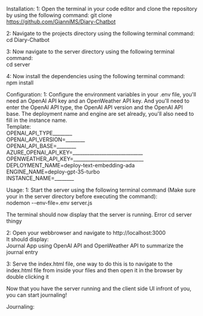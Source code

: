 Installation:
1: Open the terminal in your code editor and clone the repository by using the following command:
git clone https://github.com/GianniMS/Diary-Chatbot

2: Navigate to the projects directory using the following terminal command: <br>
cd Diary-Chatbot

3: Now navigate to the server directory using the following terminal command: <br>
cd server

4: Now install the dependencies using the following terminal command: <br>
npm install

Configuration:
1: Configure the environment variables in your .env file, you'll need an OpenAI API key and an OpenWeather API key. And you'll need to enter the OpenAI API type, the OpenAI API version and the OpenAI API base. 
The deployment name and engine are set already, you'll also need to fill in the instance name. <br>
Template: <br> 
OPENAI_API_TYPE________ <br>
OPENAI_API_VERSION=________ <br>
OPENAI_API_BASE=________ <br>
AZURE_OPENAI_API_KEY=_____________________________ <br>
OPENWEATHER_API_KEY=_____________________________ <br>
DEPLOYMENT_NAME=deploy-text-embedding-ada <br>
ENGINE_NAME=deploy-gpt-35-turbo <br>
INSTANCE_NAME=________ <br>

Usage:
1: Start the server using the following terminal command (Make sure your in the server directory before executing the command): <br>
 nodemon --env-file=.env server.js

The terminal should now display that the server is running. Error cd server thingy

2: Open your webbrowser and navigate to http://localhost:3000 <br>
It should display: <br>
Journal App using OpenAI API and OpenWeather API to summarize the journal entry

3: Serve the index.html file, one way to do this is to navigate to the index.html file from inside your files and then open it in the browser by double clicking it

Now that you have the server running and the client side UI infront of you, you can start journaling!

Journaling:

